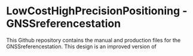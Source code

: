 # LowCostHighPrecisionPositioning - GNSSreferencestation

This Github repository contains the manual and production files for the GNSSreferencestation. This design is an improved version of 
